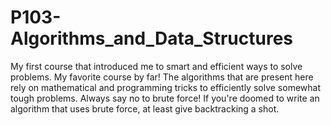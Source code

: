 # P103-Algorithms_and_Data_Structures

My first course that introduced me to smart and efficient ways to solve problems. My favorite course by far! The algorithms that are present here rely on mathematical and programming tricks to efficiently solve somewhat tough problems. Always say no to brute force! If you're doomed to write an algorithm that uses brute force, at least give backtracking a shot.
